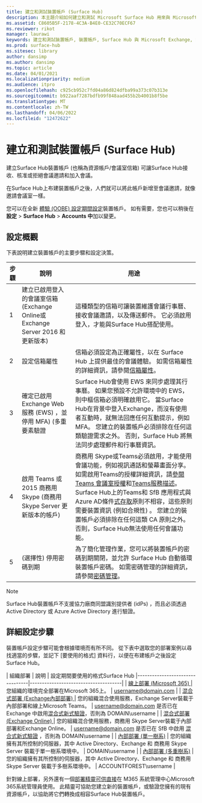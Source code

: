 ```yaml
---
title: 建立和測試裝置帳戶 (Surface Hub)
description: 本主題介紹如何建立和測試 Microsoft Surface Hub 用來與 Microsoft Exchange 和 Skype 通訊的裝置帳戶。
ms.assetid: C8605B5F-2178-4C3A-B4E0-CE32C70ECF67
ms.reviewer: rikot
manager: laurawi
keywords: 建立和測試裝置帳戶, 裝置帳戶, Surface Hub 與 Microsoft Exchange, Surface Hub 與 Skype
ms.prod: surface-hub
ms.sitesec: library
author: dansimp
ms.author: dansimp
ms.topic: article
ms.date: 04/01/2021
ms.localizationpriority: medium
ms.audience: itpro
ms.openlocfilehash: c925cb952c7fd04a86d824dfba99a373c07b313e
ms.sourcegitcommit: b922aaf7287bdfb99f848aad455b2b4001b8f5be
ms.translationtype: MT
ms.contentlocale: zh-TW
ms.lasthandoff: 04/06/2022
ms.locfileid: "12472622"
---
```

# <a name="create-and-test-a-device-account-surface-hub"></a>建立和測試裝置帳戶 (Surface Hub)

建立Surface Hub裝置帳戶 (也稱為資源帳戶/會議室信箱) 可讓Surface Hub接收、核准或拒絕會議邀請和加入會議。

在Surface Hub上布建裝置帳戶之後，人們就可以將此帳戶新增至會議邀請，就像邀請會議室一樣。 

您可以在全新 [體驗 (OOBE) 設定期間設定](first-run-program-surface-hub.md)裝置帳戶。 如有需要，您也可以稍後在**設定**  >  **Surface Hub**  >  **Accounts 中**加以變更。

## <a name="configuration-overview"></a>設定概觀

下表說明建立裝置帳戶的主要步驟和設定決策。
 
| 步驟 | 說明                     |  用途                             |
|------|---------------------------------|--------------------------------------|
| 1    | 建立已啟用登入的會議室信箱 (Exchange Online或Exchange Server 2016 和更新版本)  | 這種類型的信箱可讓裝置維護會議行事曆、接收會議邀請，以及傳送郵件。 它必須啟用登入，才能與Surface Hub搭配使用。 |
| 2    | 設定信箱屬性 | 信箱必須設定為正確屬性，以在 Surface Hub 上提供最佳的會議體驗。 如需信箱屬性的詳細資訊，請參閱[信箱屬性](exchange-properties-for-surface-hub-device-accounts.md)。 |
| 3    | 確定已啟用 Exchange Web 服務 (EWS) ，並停用 MFA)  (多重要素驗證 | Surface Hub會使用 EWS 來同步處理其行事曆。 如果您預設不允許環境中的 EWS，則中樞信箱必須明確啟用它。 當Surface Hub在背景中登入Exchange，而沒有使用者互動時，就無法回應任何互動提示，例如 MFA。 您建立的裝置帳戶必須排除在任何這類驗證需求之外。 否則，Surface Hub 將無法同步處理郵件和行事曆資訊。 |
| 4    | 啟用 Teams 或 2015 商務用 Skype (商務用 Skype Server 更新版本的帳戶)  | 商務用 Skype或Teams必須啟用，才能使用會議功能，例如視訊通話和螢幕畫面分享。 如需啟用Teams的授權詳細資訊，請[參閱Teams 會議室授權](/MicrosoftTeams/rooms/rooms-licensing)和[Teams服務描述](/office365/servicedescriptions/teams-service-description)。 Surface Hub上的Teams和 SfB 應用程式與Azure AD條件[式存取](/azure/active-directory/conditional-access/concept-conditional-access-policies)原則不相容，這些原則需要裝置資訊 (例如合規性) 。 您建立的裝置帳戶必須排除在任何這類 CA 原則之外。 否則，Surface Hub無法使用任何會議功能。 |
| 5    | (選擇性) 停用密碼到期 | 為了簡化管理作業，您可以將裝置帳戶的密碼到期關閉，並允許 Surface Hub 自動循環裝置帳戶密碼。 如需密碼管理的詳細資訊，請參閱[密碼管理](password-management-for-surface-hub-device-accounts.md)。  |

> [!NOTE]  
> Surface Hub裝置帳戶不支援協力廠商同盟識別提供者 (idPs) ，而且必須透過 Active Directory 或 Azure Active Directory 進行驗證。

## <a name="detailed-configuration-steps"></a>詳細設定步驟 

裝置帳戶設定步驟可能會根據環境而有所不同。 從下表中選取您的部署案例以尋找適當的步驟，並記下 [要使用的格式] 資料行，以便在布建帳戶之後設定 Surface Hub。

| 組織部署             |  說明                  |        設定期間要使用的格式Surface Hub
|---------------------------------|--------------------------------------|
| [線上部署 (Microsoft 365) ](/MicrosoftTeams/rooms/with-office-365?tabs=m365-admin-center) |您組織的環境完全部署在Microsoft 365上。 | username@domain.com |
| [混合式部署 (Exchange內部部署) ](/MicrosoftTeams/rooms/with-office-365?tabs=exchange-server) | 您的組織混合使用服務，Exchange Server裝載于內部部署和線上Microsoft Teams。 | username@domain.com 是否已在 Exchange 中啟用[混合式新式驗證](/microsoft-365/enterprise/configure-exchange-server-for-hybrid-modern-authentication)，否則為 DOMAIN\username |
| [混合式部署 (Exchange Online) ](/skypeforbusiness/deploy/deploy-clients/hybrid-deployments) | 您的組織混合使用服務，商務用 Skype Server裝載于內部部署和Exchange Online。 | username@domain.com 是否已在 SfB 中啟用 [混合式新式驗證](/microsoft-365/enterprise/configure-skype-for-business-for-hybrid-modern-authentication) ，否則為 DOMAIN\username |
| [內部部署 (單一樹系)](/skypeforbusiness/deploy/deploy-clients/single-forest-on-premises-deployments) | 您的組織擁有其所控制的伺服器，其中 Active Directory、Exchange 和 商務用 Skype Server 裝載于單一樹系環境中。  | DOMAIN\username |
| [內部部署 (多重樹系)](/skypeforbusiness/deploy/deploy-clients/multiple-forest-on-premises-deployments) | 您的組織擁有其所控制的伺服器，其中 Active Directory、Exchange 和 商務用 Skype Server 裝載于多樹系環境中。 | ACCOUNTFOREST\username |

針對線上部署，另外還有一個[部署精靈可供直接](https://admin.microsoft.com/Adminportal/Home#/modernonboarding/surfacehubsetupguide)在 M365 系統管理中心Microsoft 365系統管理員使用。 此精靈可協助您建立新的裝置帳戶，或驗證您擁有的現有資源帳戶，以協助將它們轉換成相容Surface Hub裝置帳戶。
